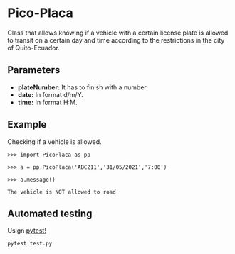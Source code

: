 # Pico-Placa

Class that allows knowing if a vehicle with a certain license plate is allowed to transit on a certain day and time according to the restrictions in the city of Quito-Ecuador.  

## Parameters

- **plateNumber:** It has to finish with a number.
- **date:** In format d/m/Y.
- **time:** In format H:M.

## Example
Checking if a vehicle is allowed.

`>>> import PicoPlaca as pp`

`>>> a = pp.PicoPlaca('ABC211','31/05/2021','7:00')`

`>>> a.message()`

`The vehicle is NOT allowed to road`

## Automated testing
Usign [pytest!](https://docs.pytest.org/en/6.2.x/)

`pytest test.py`
